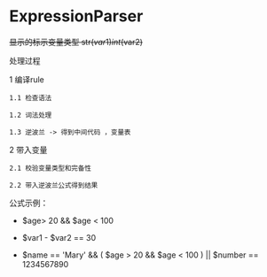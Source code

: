 # ExpressionParser

~~显示的标示变量类型 str($var1)  int($var2)~~

处理过程

1 编译rule

    1.1 检查语法
    
    1.2 词法处理
    
    1.3 逆波兰 -> 得到中间代码 ，变量表
    

2 带入变量

    2.1 校验变量类型和完备性
    
    2.2 带入逆波兰公式得到结果
    


公式示例：

* $age> 20 && $age < 100

* $var1 - $var2 == 30

* $name == 'Mary' && ( $age > 20 && $age < 100 ) || $number == 1234567890

